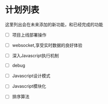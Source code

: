 # 计划列表
这里列出会在未来添加的新功能，和已经完成的功能

- [ ] 项目上线部署操作
- [ ] websocket,享受实时数据的良好体验
- [ ] 深入Javascript执行机制
- [ ] debug
- [ ] Javascript设计模式 
- [ ] Javascript模块化
- [ ] 排序算法


